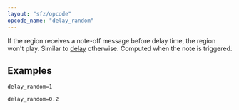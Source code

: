 ```yaml
---
layout: "sfz/opcode"
opcode_name: "delay_random"
---
```

If the region receives a note-off message before delay time,
the region won't play. Similar to [delay](/opcodes/delay) otherwise.
Computed when the note is triggered.

## Examples

```
delay_random=1

delay_random=0.2
```
